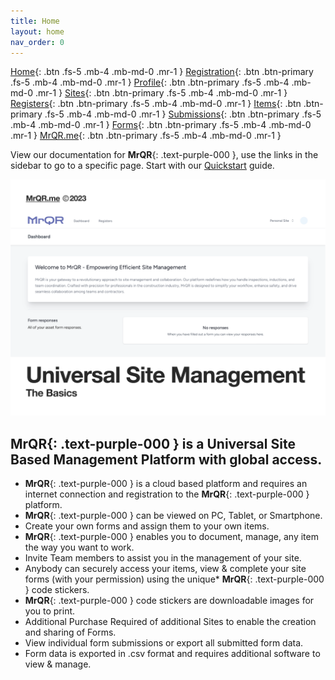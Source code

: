 ```yaml
---
title: Home
layout: home
nav_order: 0
---
```

[Home](https://docs.mrqr.me/index){: .btn .fs-5 .mb-4 .mb-md-0 .mr-1 }
[Registration](https://docs.mrqr.me/registration){: .btn .btn-primary .fs-5 .mb-4 .mb-md-0 .mr-1 }
[Profile](https://docs.mrqr.me/profile){: .btn .btn-primary .fs-5 .mb-4 .mb-md-0 .mr-1 }
[Sites](https://docs.mrqr.me/sites){: .btn .btn-primary .fs-5 .mb-4 .mb-md-0 .mr-1 }
[Registers](https://docs.mrqr.me/registers){: .btn .btn-primary .fs-5 .mb-4 .mb-md-0 .mr-1 }
[Items](https://docs.mrqr.me/assets){: .btn .btn-primary .fs-5 .mb-4 .mb-md-0 .mr-1 }
[Submissions](https://docs.mrqr.me/Submission){: .btn .btn-primary .fs-5 .mb-4 .mb-md-0 .mr-1 }
[Forms](https://docs.mrqr.me/docs/FormBuilder){: .btn .btn-primary .fs-5 .mb-4 .mb-md-0 .mr-1 }
[MrQR.me](https://mrqr.me){: .btn .btn-primary .fs-5 .mb-4 .mb-md-0 .mr-1 }

<html>
<head>
<style>
.button {
  padding: 5px 12px;
  text-align: center;
  text-decoration: none;
  display: inline-block;
  font-size: 12px;
  margin: 4px 2px;
  cursor: pointer; }
.button1 {background-color: #555555;} /* Black */
.button2 {background-color: white;}
.button1 {color: white;}
.button2 {color: black;}
.button1 {border: none;}
.button2 {border: 1px solid grey}
.button1 {border-radius: 5px;}
.button2 {border-radius: 5px;}
  
</style>
</head>
</html>

View our documentation for 
**MrQR**{: .text-purple-000 }, use the links in the sidebar to go to a specific page. Start with our [Quickstart](https://docs.mrqr.me/quickstart/) guide.


![The Basics](/assets/images/MrQR%20-%20The%20Basics_Page_01.png "the basics")

## **MrQR**{: .text-purple-000 } is a Universal Site Based Management Platform with global access.
* **MrQR**{: .text-purple-000 } is a cloud based platform and requires an internet connection and registration to the **MrQR**{: .text-purple-000 } platform.
* **MrQR**{: .text-purple-000 } can be viewed on PC, Tablet, or Smartphone. 
* Create your own forms and assign them to your own items.
* **MrQR**{: .text-purple-000 } enables you to document, manage, any item the way you want to work.
* Invite Team members to assist you in the management of your site.
* Anybody can securely access your items, view & complete your site forms (with your permission) using the unique* 
**MrQR**{: .text-purple-000 } code stickers.
* **MrQR**{: .text-purple-000 } code stickers are downloadable images for you to print.
* Additional Purchase Required of additional Sites to enable the creation and sharing of Forms.
* View individual form submissions or export all submitted form data.
* Form data is exported in .csv format and requires additional software to view & manage.




